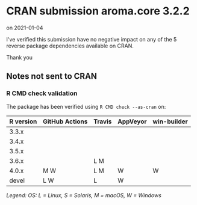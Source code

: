 # CRAN submission aroma.core 3.2.2

on 2021-01-04

I've verified this submission have no negative impact on any of the 5 reverse package dependencies available on CRAN.

Thank you


## Notes not sent to CRAN

### R CMD check validation

The package has been verified using `R CMD check --as-cran` on:

| R version | GitHub Actions | Travis | AppVeyor | win-builder |
| --------- | -------------- | ------ | ---------| ----------- |
| 3.3.x     |                |        |          |             |
| 3.4.x     |                |        |          |             |
| 3.5.x     |                |        |          |             |
| 3.6.x     |                | L M    |          |             |
| 4.0.x     |   M W          | L M    | W        | W           |
| devel     | L   W          | L      | W        |             |

*Legend: OS: L = Linux, S = Solaris, M = macOS, W = Windows*
